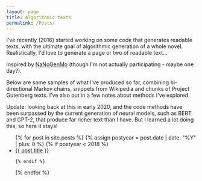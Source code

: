 ```yaml
---
layout: page
title: Algorithmic texts
permalink: /Posts/
---
```


I've recently (2016) started working on some code that generates readable texts, with the ultimate goal of algorithmic generation of a whole novel. Realistically, I'd love to generate a page or two of readable text... 

Inspired by [NaNoGenMo](https://github.com/NaNoGenMo/2016) (though I'm not actually participating - maybe one day?).

Below are some samples of what I've produced so far, combining bi-directional Markov chains, snippets from Wikipedia and chunks of Project Gutenberg texts. I've also put in a few notes about methods I've explored.

Update: looking back at this in early 2020, and the code methods have been surpassed by the current generation of neural models, such as BERT and GPT-2, that produce far richer text than I have. But I learned a lot doing this, so here it stays!


<ul>
  {% for post in site.posts %}
    {% assign postyear = post.date | date: "%Y" | plus: 0 %}
    {% if postyear < 2018 %}
    <li>
        <a href="{{ post.url }}">{{ post.title }}</a>
    </li>
        
    {% endif %}   
  {% endfor %}
</ul>
